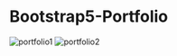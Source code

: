 # Bootstrap5-Portfolio
![portfolio1](https://user-images.githubusercontent.com/75640953/103449562-ee9add80-4ccf-11eb-9b7d-e6231121fab7.png)
![portfolio2](https://user-images.githubusercontent.com/75640953/103449564-f064a100-4ccf-11eb-8300-68e217b686d3.png)
